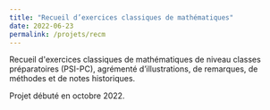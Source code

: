 ```yaml
---
title: "Recueil d’exercices classiques de mathématiques"
date: 2022-06-23
permalink: /projets/recm
---
```


Recueil d'exercices classiques de mathématiques de niveau classes préparatoires (PSI-PC), agrémenté d’illustrations, de remarques, de méthodes et de notes historiques. 

Projet débuté en octobre 2022.